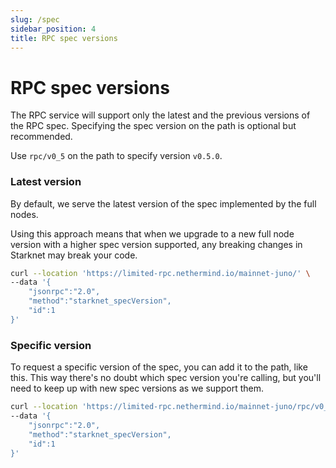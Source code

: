 ```yaml
---
slug: /spec
sidebar_position: 4
title: RPC spec versions
---
```


# RPC spec versions

The RPC service will support only the latest and the previous versions of the RPC spec. Specifying the spec version on the path is optional but recommended.

Use `rpc/v0_5` on the path to specify version `v0.5.0`.

### Latest version

By default, we serve the latest version of the spec implemented by the full nodes.

Using this approach means that when we upgrade to a new full node version with a higher spec version supported, any breaking changes in Starknet may break your code.

```bash
curl --location 'https://limited-rpc.nethermind.io/mainnet-juno/' \
--data '{
	"jsonrpc":"2.0",
	"method":"starknet_specVersion",
    "id":1
}'
```

### Specific version

To request a specific version of the spec, you can add it to the path, like this. This way there's no doubt which spec version you're calling, but you'll need to keep up with new spec versions as we support them.

```bash
curl --location 'https://limited-rpc.nethermind.io/mainnet-juno/rpc/v0_5' \
--data '{
	"jsonrpc":"2.0",
	"method":"starknet_specVersion",
    "id":1
}'
```

